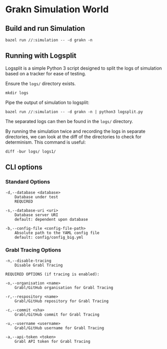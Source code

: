 # Grakn Simulation World

## Build and run Simulation
```shell script
bazel run //:simulation -- -d grakn -n
```

## Running with Logsplit
Logsplit is a simple Python 3 script designed to split the logs of simulation based on a tracker for ease of testing.

Ensure the `logs/` directory exists.
```shell script
mkdir logs
```
Pipe the output of simulation to logsplit:
```shell script
bazel run //:simulation -- -d grakn -n | python3 logsplit.py
```
The separated logs can then be found in the `logs/` directory.

By running the simulation twice and recording the logs in separate directories, we can look at the diff of the directories to check for determinism. This command is useful:
```shell script
diff -bur logs/ logs1/
```

## CLI options

### Standard Options
```
-d,--database <database>
    Database under test
    REQUIRED

-s,--database-uri <uri>
    Database server URI
    default: dependent upon database

-b,--config-file <config-file-path>
    Absolute path to the YAML config file
    default: config/config_big.yml
```

### Grabl Tracing Options
```
-n,--disable-tracing
    Disable Grabl Tracing

REQUIRED OPTIONS (if tracing is enabled):

-o,--organisation <name>
    Grabl/GitHub organisation for Grabl Tracing

-r,--respository <name>
    Grabl/GitHub repository for Grabl Tracing

-c,--commit <sha>
    Grabl/GitHub commit for Grabl Tracing

-u,--username <username>
    Grabl/GitHub username for Grabl Tracing

-a,--api-token <token>
    Grabl API token for Grabl Tracing
```